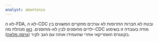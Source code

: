 ```yaml
---
analyst: amantonio
---
```


לא ה-FDA, לא ה-CDC ובטח לא חברות התרופות לא עורכים מחקרים המשווים בין ילדים מחוסנים לבין לא-מחוסנים. [כאן](https://www.youtube.com/watch?v=eP6v2f4ylpU) מנהלת מה-CDC מודה בעובדה זו בשימוע בקונגרס האמריקאי אחרי שהעמידו אותה עם הגב לקיר ([גרסה מלאה](https://www.youtube.com/watch?time_continue=202&v=uNWTOmEi_6A)).
